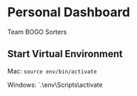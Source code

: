# Personal Dashboard

Team BOGO Sorters

## Start Virtual Environment

Mac: `source env/bin/activate`

Windows: `.\env\Scripts\activate


